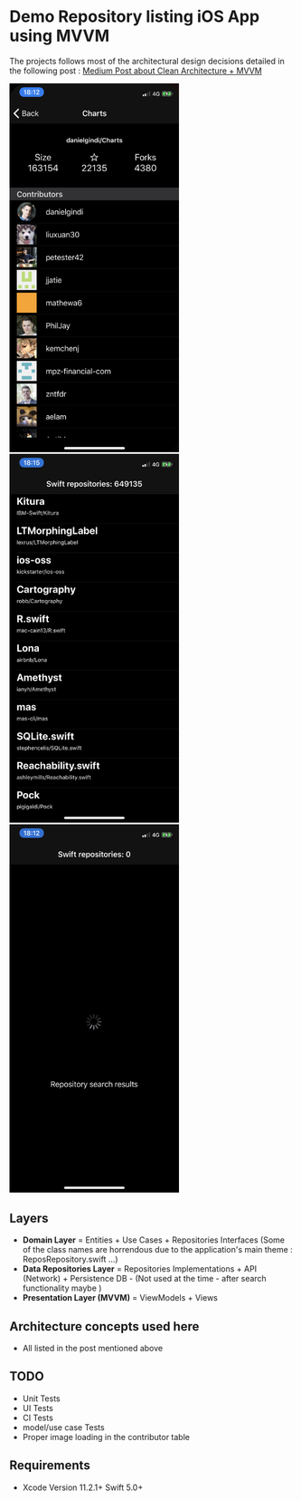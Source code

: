 # Demo Repository listing iOS App using MVVM

The projects follows most of the architectural design decisions detailed in the following post : <a href="https://tech.olx.com/clean-architecture-and-mvvm-on-ios-c9d167d9f5b3">Medium Post about Clean Architecture + MVVM</a>



<img src="https://github.com/IQnQ/SwiftList/blob/master/readme_assets/IMG_4C8675841725-1.jpeg" width="300">
<img src="https://github.com/IQnQ/SwiftList/blob/master/readme_assets/IMG_D30E60F26022-1.jpeg" width="300">
<img src="https://github.com/IQnQ/SwiftList/blob/master/readme_assets/IMG_F1F38DB591C8-1.jpeg" width="300">


## Layers
* **Domain Layer** = Entities + Use Cases + Repositories Interfaces (Some of the class names are horrendous due to the application's main theme : ReposRepository.swift ...)
* **Data Repositories Layer** = Repositories Implementations + API (Network) + Persistence DB - (Not used at the time - after search functionality maybe )
* **Presentation Layer (MVVM)** = ViewModels + Views

## Architecture concepts used here
* All listed in the post mentioned above

## TODO
* Unit Tests 
* UI Tests
* CI Tests
* model/use case Tests
* Proper image loading in the contributor table

## Requirements
* Xcode Version 11.2.1+  Swift 5.0+
